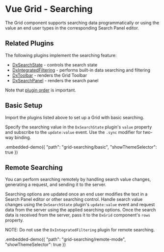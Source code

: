 # Vue Grid - Searching

The Grid component supports searching data programmatically or using the value an end user types in the corresponding Search Panel editor.

## Related Plugins

The following plugins implement the searching feature:

- [DxSearchState](../reference/search-state.md) - controls the search state
- [DxIntegratedFiltering](../reference/integrated-filtering.md) - performs built-in data searching and filtering
- [DxToolbar](../reference/toolbar.md) - renders the Grid Toolbar
- [DxSearchPanel](../reference/search-panel.md) - renders the search panel

Note that [plugin order](./plugin-overview.md#plugin-order) is important.

## Basic Setup

Import the plugins listed above to set up a Grid with basic searching.

Specify the searching value in the `DxSearchState` plugin's `value` property and subscribe to the `update:value` event. Use the `.sync` modifier for two-way binding.

.embedded-demo({ "path": "grid-searching/basic", "showThemeSelector": true })

## Remote Searching

You can perform searching remotely by handling search value changes, generating a request, and sending it to the server.

Searching options are updated once an end user modifies the text in a Search Panel editor or other searching control. Handle search value changes using the `DxSearchState` plugin's `update:value` event and request data from the server using the applied searching options. Once the search data is received from the server, pass it to the `DxGrid` component's `rows` property.

NOTE: Do not use the `DxIntegratedFiltering` plugin for remote searching.

.embedded-demo({ "path": "grid-searching/remote-mode", "showThemeSelector": true })
